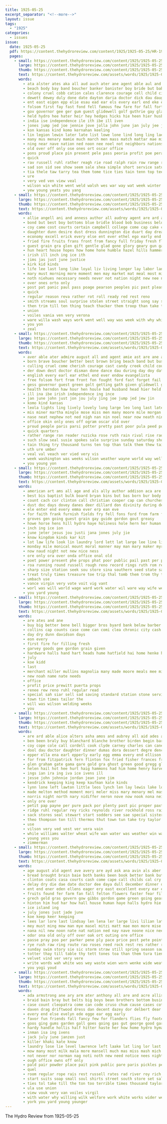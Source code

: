 ```yaml
---
title: 1925-05-25
excerpt_separator: "<!--more-->"
layout: issue
tags:
  - "1925"
categories:
  - issues
issue:
  date: 1925-05-25
  pdf: https://content.thehydroreview.com/content/1925/1925-05-25/HR-1925-05-25.pdf
  pages:
    - small: https://content.thehydroreview.com/content/1925/1925-05-25/small/HR-1925-05-25-01.jpg
      large: https://content.thehydroreview.com/content/1925/1925-05-25/large/HR-1925-05-25-01.jpg
      thumb: https://content.thehydroreview.com/content/1925/1925-05-25/thumbnails/HR-1925-05-25-01.jpg
      text: https://content.thehydroreview.com/assets/words/1925/1925-05-25/HR-1925-05-25-01.txt
      words:
        - ata alster ates aka all aud auch ater ane agent able aul and ashe august ady aime ago ama ave american admire ald awa aver are
        - beach body bay band boucher banker banister boy bride but baby bassler bennett bag bareham barber brave bolt better bee bur bree brown bring bae been business brother bert bering born borcher
        - colony cruel cobb cation cales clarence courage cell child city company con caye coach county chair christian cotton candy clinton comes come cherish cody car coda class clements carl church
        - dewett dewey duly done date dayton daria doctor dick dau daughter dune day down dumas doing der dame days davis
        - ent east eigen epp elie esau ead ear els every earl end eke era
        - folsom first fay fast fond fell famous few fare for fall fort fred forget fee friends flag face flick farmer fone frank fait fish from fund fine fought faas frost faith fie farm
        - gov governor gee ger gum guest glidewell golf guthrie gay gladys guthrey gerald good goods given groom green
        - held hydro hee hater heir hey hedges hicks hie heen hier husband her hop hotter hin hand home hud hurt hus hero habit hed hot hold helmuth harber head half health has hume hour holter herndon hill had hilt how helen
        - india ise independence ile ith ibe ill iven
        - jones jump jed joe jennie jove jolla john june jan july jee just
        - kon kansas kind komo kernahan keeling
        - lin legion lewin later late list lowe lone lind long ling lae like love leek left large lad lita learn law lights let lias last lentes lewis
        - many mus menary mamie much march men mass match mattar mae miller made morgan moat muster manly mat mer moore more music monday miss maybe must mary monay mote mis mile mountain main most mor mose myrtle
        - ning near nave nation ned noon nee noel not neighbors nations night notice new neath need nest nine ner now neighbor nephew north
        - old over off only ose ones ort oscar office
        - pons proud place pin present pele pass peoria profit poe pera pov parsonage pope pie pool pauls philbin pane port people pop point past phe per peabody pain peace pat policy pretty potter paris
        - quick
        - rav russell ruhl rather reagh rie road ralph rain row range ray ruzicka ran running rieke ruth robe redd read
        - sad son sid see show seem sale shea simple short service saturday special set states shaw slow sedan side sand sun sie sine sister state smith spokes shay soca said staal stores sons springs season story sunday sop spencer sally stuck ser she soucek small store slot shall seal south sical such
        - tia thele taw tarry tea them tome tice ties tain tenn top tee tie trio tol tor tira tine trong trip tat turn than tha tom tak thurs ton till town thane trad thomas ted thi test thousand then tin thet tae tey tous tow tail take trapp thie tomas tho too the times
        - ure
        - very ved ven view veal
        - wilson win white went weld walsh wes war way wat week winter with while work was ways weg wade will weather wise wai world worl wie weeks winning wane well west wever
        - yew young yeats you yang
    - small: https://content.thehydroreview.com/content/1925/1925-05-25/small/HR-1925-05-25-02.jpg
      large: https://content.thehydroreview.com/content/1925/1925-05-25/large/HR-1925-05-25-02.jpg
      thumb: https://content.thehydroreview.com/content/1925/1925-05-25/thumbnails/HR-1925-05-25-02.jpg
      text: https://content.thehydroreview.com/assets/words/1925/1925-05-25/HR-1925-05-25-02.txt
      words:
        - allie angell ani and anness author all audrey agent are ard anna avery ary age america adkins
        - bond but best boy bottoms blue bridle blood bob business below battle breeze bark bright beats bread brother buckhorn bradley bins bear brown black better been blades big browne box bernice
        - coy came cost courts certain campbell college come cap cake child can cour city count cooks che choice cotton chee courage cherish cream case craig
        - daughter dunn desire dust dress dunnington die duart day dread ded doi days durham daring deal during deep dixie
        - economy excell erick every else ent ever ethel ego early end
        - fried fire fruits frans front from fancy full friday fresh flag ford fly fight flay files faithful found fate for far fear free foot first frost faith fellow fort
        - guest grain gra glen gift gentle glad gone glory geary gun gaze guthrie gladys gallon gray goes grow good
        - hun heart house hopes how home hone humble hazel hills hammer hafer her harmon had hammers hour hope hoe him hoes hole hydro hack hold has
        - irish ill inch ing ice ith
        - jims jas just june justice
        - kirk kid kinds
        - life lee last long like loyal liv living longer lay labor land love loud let lime lara lie lot lines latter low leather losing
        - mary must morning more moment men may market mat meal most mickie much miss milton mens means mill made million mighty matter morris magne
        - noth niehues necessary needs never not nation night new nee now nations need
        - over ones orto only
        - post pat panic paul pass poage pearson peoples pic past pleasant per people pair pie proud part place plain power pride pool pete patent pro point page pleas present plan
        - quick
        - regular reason reva rather rot roll ready red rest reno
        - smith streams soul surprise stolen street straight song say stands state store seifert states sill stand sand show sunday strength spring sais spike solid sweep special saw styles satin shoe sou sun service saturday silk see school sis strong swe summer simple sales son she
        - then trim till ten thing teach thacker them troop than take thur tell the thomas town taylor taken try
        - union
        - voiles vania ven very verona
        - ware willa wash ways work went well way was week with why white world wit word wedo will wells west wish weather weatherford wheat willing wagon works
        - you yon
        - zeal
    - small: https://content.thehydroreview.com/content/1925/1925-05-25/small/HR-1925-05-25-03.jpg
      large: https://content.thehydroreview.com/content/1925/1925-05-25/large/HR-1925-05-25-03.jpg
      thumb: https://content.thehydroreview.com/content/1925/1925-05-25/thumbnails/HR-1925-05-25-03.jpg
      text: https://content.thehydroreview.com/assets/words/1925/1925-05-25/HR-1925-05-25-03.txt
      words:
        - aver able ater admire august all and agent amie ast are ane ago age ady aul aud ary ama ave
        - born brave boucher better best brown bring beach band but business boy body brides bert bur bridge baby banister banker blackburn bing barber brother bay bride bennett been burcham big baron
        - culling cruel come cherish courage cast candy creek child count county carl clarence citizen colony chair cobb comes car comp came chan carry cody cotton clinton chery clements carrie callen caddy clas can company coupe city corn christia
        - der down dest doctor disman done dance dau during day doy date dodge doubt damas days dewey davis dimas daughter
        - english every earl ear ethel end ever endow evangelista
        - free folsom fort from front fon fought ford fast forget fail faith fair friends friday friend frank for flick first few fae farm fund fred fell fore former fine flag forte
        - gess governor guest green golt getting gath given glidewell guthrey guthrie gun good gors gash gladys garber gerald gal goods gay goes
        - health herndon haw hour hen houle had husband head hier held helmuth home hurt habit honor holter hydro hood hueck hand hin half has hearty helen huge hume hee heo hever hie hoth heen hicks haut her hon hot hedges hein
        - ill ina ibe irish independence ing ince
        - jan june john just jon jou july jing joe jump jed jew jin
        - komo kind kansas
        - leola lights ling lively lovely lung large leo long last later love lole lae like leet leader let learn len lev letter lamp law lewis lone lee late list lay leen
        - mis miner martha mingle mose miss men many moore mile morgan made mattar moores miller mountain man most morning main miles must mamie march myrtle much mary mor maybe mil musi murday marland music menary monday more muster match mon
        - nase neat nephew not ned nigh nan nin noel near now neath ning neighbors north nation new noon need night nations noy
        - office okin only ones off ogram oscar old over
        - proud people paris parsi potter pretty past poor pula peed pool port peabody pass present path pain place plum pro pin philbin points pote profit peoria public pauls peace
        - quick quarters
        - rather range ran reader ruzicka rose ruth rain rival rise radon road running russian rinearson rop ralph read reside ruhl row
        - such slow seal susie spokes sale surprise sunday saturday short story see store sho sally show sup stores sid side sister self slot sit small smith springs simple special state storie sun son seem spencer south states sare second standing service shaw said she
        - tain thing try thousand turns ten top than talk them thew tail thomas town ting tie till tok trip take tine too thi trapp tennessee trio tines tap thee thurs tonga turn test then tape trad the tia
        - uth ure umber
        - veal val veach ver vied very vis
        - week washington was weeks wilson weather wayne world way well wide went waste win with while war williams winter wig wallace white will west wade wells work
        - you young yon
    - small: https://content.thehydroreview.com/content/1925/1925-05-25/small/HR-1925-05-25-04.jpg
      large: https://content.thehydroreview.com/content/1925/1925-05-25/large/HR-1925-05-25-04.jpg
      thumb: https://content.thehydroreview.com/content/1925/1925-05-25/thumbnails/HR-1925-05-25-04.jpg
      text: https://content.thehydroreview.com/assets/words/1925/1925-05-25/HR-1925-05-25-04.txt
      words:
        - american art ams all age and als ally author addison aca are anthony aud
        - best bis baptist bulk board bryan bins but bas born bur body blea bury billie bond bone bile bow bears bend boucher bible been bars bear boys bora bute bro baby butcher
        - count cach cor clinton call christian cooper cap can churches church cumber char come cream cause cust coots champion con certain christ chu city cottonwood
        - dust doc days dovey danes deer dillard don divinity during death daughter dewey divine doing demons day
        - ele enter end every emma ever erp ean eve
        - for faith frank furnish fields fry fell fons ford from farm fire fall farrell fetter
        - groves gen going guest grain gay guide gordon gout greasy
        - howe horse hens hill hydro haye holiness hole hern her human has had him herndon hoy holy hold how home harmony hot house hop
        - inch ing ice ion
        - june jeter jesus jou justi jana jones july jie
        - know kingdom kinds kar kit
        - lot law life look lin laundry lord lett lat large lee line lis last light
        - monday mile monical mount moral manner may man mary maker myrtle must manly miss mor monica members made mill more mission mea maud miller mash market many moreno mise much means male
        - now naud night not new nice ness
        - ore only ora over onda office onal old
        - poet power present phe props phat poor public pail past per people proper plan part patch powder park prewitt pro person
        - roa running round russell rough reno record rings ruth rom rest robertson
        - sharp size station seek sou store sina southern seed state savior student sunday stea soap soul stand springs sick sugai son spark sale sei saturday service spare sense see schools sell sales she sie sons such salva swan standard sagan saylor session south special
        - treat truly times treasure toe trip thal tomb them trom thy till try tin tri tae tase tier tepe the tha teacher tom
        - umbach use
        - vance virgin very vote voit vig vant
        - worl was will world wage ward work water wil ware way wife weather want wee wheat whitchurch wright word wit wish with week weatherford
        - you yard young
    - small: https://content.thehydroreview.com/content/1925/1925-05-25/small/HR-1925-05-25-05.jpg
      large: https://content.thehydroreview.com/content/1925/1925-05-25/large/HR-1925-05-25-05.jpg
      thumb: https://content.thehydroreview.com/content/1925/1925-05-25/thumbnails/HR-1925-05-25-05.jpg
      text: https://content.thehydroreview.com/assets/words/1925/1925-05-25/HR-1925-05-25-05.txt
      words:
        - are ates and ane
        - buy big better bene bell bigger bros byard bank below barber brothers back
        - collins cap counts case come can comi clea chronic city cash company
        - day dry dunn davidson days
        - eon every
        - first fire for filling fresh
        - garvey goods gee gordon grain given
        - hardware halls hand hart heads hume hatfield hai home henke hydro hurry
        - july
        - koe kidd
        - last
        - merchant miller mullins magnolia many made moore meals mee mill
        - new noah name nate needs
        - office
        - profit price prewitt puerta props
        - renee rew reno ruhl regular read
        - special sah siar sell sad saving standard station stone service smith seed shwe second short store
        - town tin times tailor the
        - will was wilson welding weeks
        - you
    - small: https://content.thehydroreview.com/content/1925/1925-05-25/small/HR-1925-05-25-06.jpg
      large: https://content.thehydroreview.com/content/1925/1925-05-25/large/HR-1925-05-25-06.jpg
      thumb: https://content.thehydroreview.com/content/1925/1925-05-25/thumbnails/HR-1925-05-25-06.jpg
      text: https://content.thehydroreview.com/assets/words/1925/1925-05-25/HR-1925-05-25-06.txt
      words:
        - are ard able alice alters asha amos and aubrey all aid ades andrew arthur ago ace ann aye
        - ben been braly buy blanchard blanche brother birden begin bartgis bill bia bast but bis bethel bread bridgeport benscoter bright bert better
        - coy cope cole call cordell cook clyde carney charles can canes care clinton came city couch car caller cake clark come cream chic cody colony camp child cee
        - dool dau doctor daughter dinner dumas dora dessert degre dence der day down ded ditmore din dooley days dixon darko davis
        - epper ella ena earl epperly early egg emma every end ellison ever eis esse
        - for from fitzpatrick fern flinton fox fried fisher frances friday frank frida falling
        - glen graham gate gama gare gold gra ghost green good gregg gladys grand
        - helen hail hot hee hurt haig hammons had him home henry harvest hatfield house harry herbert harlan hom hurl homer homes held her hill has huon hydro hinton
        - ings ian ira ing iva ice ivens ill
        - jesse john johnnie jordan jean june jim
        - kendrick keeping king keep kaufman kale kinds
        - lynn lone left lawton little leos lynch len lay lewis lake lorene last lose london look las label lie lias
        - made melton method moment mori meler miss mary menary mel mash morgan mis money morning monday milin mon mound miller music
        - norris night north nary nidiffer neron nove now nook nona neighbors norman neu not ney neat
        - only ore over
        - petit pap payne per pure pack por plenty past pic proper paxton perfect people paca peden place pretty price part pauline pages paper port pleasant pent page
        - ridge ruhl regular rey ricks reynolds river rockhold ross rain rae rhoades rust
        - sack stores seal stewart start sodders see sae special sister sunday south save stamp scott seth sick smith son sewing stele summer saturday schoo sun standard sour sam simmons store self starts she service
        - theo thompson ton till thermos thut town tun take try taylor the tow thee them ted tim tat thu tae
        - use
        - vilson very ved vest ver vera vain
        - while williams walter wheat wife wan water was weather win wait with walters wolf will won wean wilson week weatherby went weeks well worley
        - young yess you
        - zimmerman
    - small: https://content.thehydroreview.com/content/1925/1925-05-25/small/HR-1925-05-25-07.jpg
      large: https://content.thehydroreview.com/content/1925/1925-05-25/large/HR-1925-05-25-07.jpg
      thumb: https://content.thehydroreview.com/content/1925/1925-05-25/thumbnails/HR-1925-05-25-07.jpg
      text: https://content.thehydroreview.com/assets/words/1925/1925-05-25/HR-1925-05-25-07.txt
      words:
        - age august ald agent ave avery are ayd ask ana avin als aber aust abe aud ager america april arms aires all angers aug and allah
        - bread brought brain baie both banks been book better bank but bis best breath bund bour bur broad blow back body bare ber buy big bor bye blown bei ban brush
        - clinton coats casa courts cash come cape call childs cal cry cashier child chronic change course certain christmas cake clear cooling cold con cheney cat cahn cowe close comfort coffee care cui came can cacia cream cancer carne caine
        - delay dry die dae date doctor dee daya dull december dinner dias dear dour dor deli dak day duly dine drain
        - ent end ener eden ellens eager ery east excellent every ear ellen
        - fruits found fer farm fan fall felton flowers faster fear filling free far fee fire for from first friends face fest feathers falta foe fare
        - grech geld gras govern gow gibbs gordon game green going geary
        - hinton him hud har how hall house human haye halls hydro hie hee her haw hin hot had has hae hering hoke hug
        - ice island ing
        - july jones just jade june
        - koe keep keer keeping
        - lees lar lore last lindsay len lena ler large livi lilian lates lay lizzie little losing less light lillian live lines leather low lite let
        - mey must ming mow man mye masel mitzi matt mae mon more mise monday meme magnolia might moment may match mail made mani morning market
        - nana nil new noon nate nat nation ned nay nave noone nice nee never north noah need ness not now
        - odor ona old only off over oak ort outing ore office
        - passe pray poo per parker pene ply pace price post pete points pool pou poe pretty place plan panting people patience pale plaza pal pepper pleasure peeks peppers
        - rye rush raw ring route rao roses reed rock rest res rather rel round rate root rule room robe rous ree ret rape roy
        - sunday swim story sie sic storm straw still spring season saw sen see states sir special soon sprung self storms sees sun shadow sant service sahara springs stands she strug sal showers sale show stephenson sock steen sharp save sales seat stange study shee sil soe star station september ship stand standing sap strength
        - totter thay till table thy tett tones toa than them tura tien tuke thie tall tune tad tine tor thing take town tut tee tat toledo trip times tell the tay tha
        - velvet vind ver very vere
        - write words wah white wos wey waste wien worn wenke wide weather with wearing will well winter wan world war wilson wary was wear warm
        - you yogi youd
    - small: https://content.thehydroreview.com/content/1925/1925-05-25/small/HR-1925-05-25-08.jpg
      large: https://content.thehydroreview.com/content/1925/1925-05-25/large/HR-1925-05-25-08.jpg
      thumb: https://content.thehydroreview.com/content/1925/1925-05-25/thumbnails/HR-1925-05-25-08.jpg
      text: https://content.thehydroreview.com/assets/words/1925/1925-05-25/HR-1925-05-25-08.txt
      words:
        - ada armstrong ane ary arm ater anthony all are and acre allis
        - braid bain bray but belts big boys bean brothers bottom business blower braly bottles brea bunch blick best bros barber blake black buy bowls battle bounds body bees bob better boy bring bow
        - case count cleopatra come can code cruso chum cause cases cotton cover cam child cares creek care cook collar cream car course cattle chick cap city chie clinton camps churn
        - daven drag driftwood dress dan decent dazey dor delbert dear done day does down don dazen danger
        - every end else evelyn ede egge ear egg early
        - favor fun friends fall fancy few for flanders flies fly foote flakes from frances fresh fellow floor fail fies fath fallen fast fie free fire
        - goos ging gums garden gall goes going gas gut george good garvey grain given ger ghost gallon grasz
        - hardy handle hollis half hitter haste her how home hydro hymans holter has hile hart hatfield hout had hove house
        - inman isa ing ivens
        - jack july june janzen just
        - killer khaki kate know
        - laundry lose lie level lawrence left laake lat ling lor last light large little lurks
        - mow many most milk mala more mansell much mas miss mash mich may maybe mary mer morning mason mens man matter mass malik mapel meal mound mir
        - not never nor norman nag noti noth new need notice nees night neigh now
        - ough office owns off only
        - pald pair powder place pait pink public pare paris pickles per philbin pake pump pote pool pack people princess polish piano
        - quel
        - room regular rope rais rest russell rates rad river roy rich reno red rent roads rate rube rose robinson
        - start suits soap small soul shirts street south store set salmon saturday severe socks sour string sister salad see sauce sunday sell special stove six sum still styles shade sat sus seems sad stall seed sehr said sue scott shall shoulders solid she show such sale schantz shorty son sudan
        - ties tol take till the ton too terrible times thousand taylor them thet thay than then thut trip taken tailor tur
        - ula use union
        - view vouk very van voiles virgil
        - with water why willing wilk welfare work white works wider wen well working while weatherford war whip will worst was want worth week weeks wire wrigley
        - york you yard young younger
---
```


The Hydro Review from 1925-05-25

<!--more-->

